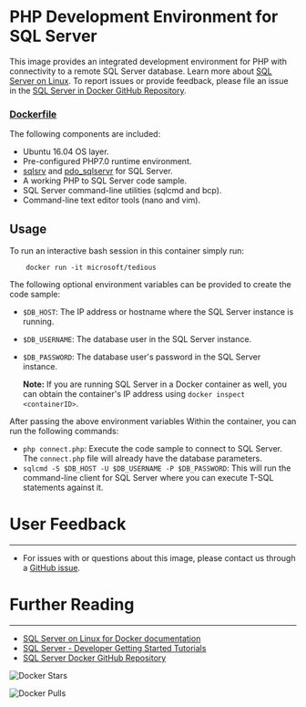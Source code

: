# PHP Development Environment for SQL Server

This image provides an integrated development environment for PHP with connectivity to a remote SQL Server database. Learn more about [SQL Server on Linux](https://hub.docker.com/r/microsoft/mssql-server-linux/). To report issues or provide feedback, please file an issue in the [SQL Server in Docker GitHub Repository](https://github.com/Microsoft/mssql-docker).

### [Dockerfile](https://github.com/Microsoft/mssql-docker/blob/master/developer-resources/msphpsql/Dockerfile)

The following components are included:
- Ubuntu 16.04 OS layer.
- Pre-configured PHP7.0 runtime environment.
- [sqlsrv](http://php.net/manual/en/book.sqlsrv.php) and [pdo_sqlservr](http://php.net/manual/en/ref.pdo-sqlsrv.php) for SQL Server.
- A working PHP to SQL Server code sample.
- SQL Server command-line utilities (sqlcmd and bcp).
- Command-line text editor tools (nano and vim).

## Usage
To run an interactive bash session in this container simply run:

        docker run -it microsoft/tedious

The following optional environment variables can be provided to create the code sample:
- `$DB_HOST`: The IP address or hostname where the SQL Server instance is running.
- `$DB_USERNAME`: The database user in the SQL Server instance. 
- `$DB_PASSWORD`: The database user's password in the SQL Server instance. 

    **Note:** If you are running SQL Server in a Docker container as well, you can obtain the container's IP address using `docker inspect <containerID>`.

After passing the above environment variables Within the container, you can run the following commands:
- `php connect.php`: Execute the code sample to connect to SQL Server. The `connect.php` file will already have the database parameters.
- `sqlcmd -S $DB_HOST -U $DB_USERNAME -P $DB_PASSWORD`: This will run the command-line client for SQL Server where you can execute T-SQL statements against it.

# User Feedback 
---

+ For issues with or questions about this image, please contact us through a [GitHub issue](https://github.com/Microsoft/mssql-docker/issues). 

# Further Reading
---

+ [SQL Server on Linux for Docker documentation](https://docs.microsoft.com/en-us/sql/linux/sql-server-linux-setup-docker)
+ [SQL Server - Developer Getting Started Tutorials](https://www.microsoft.com/en-us/sql-server/developer-get-started/?utm_source=DockerHub)
+ [SQL Server Docker GitHub Repository](https://github.com/Microsoft/mssql-docker)


 ![Docker Stars](https://img.shields.io/docker/stars/microsoft/msphpsql.svg)

 ![Docker Pulls](https://img.shields.io/docker/pulls/microsoft/msphpsql.svg)